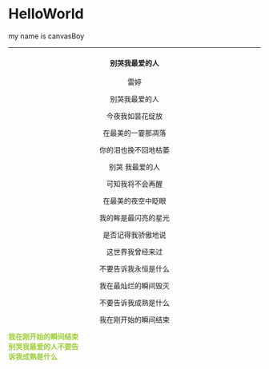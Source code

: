 # HelloWorld
my name is canvasBoy
***
#### <center>别哭我最爱的人
<center>雷婷  

别哭我最爱的人  

今夜我如昙花绽放  

在最美的一霎那凋落  

你的泪也挽不回地枯萎  

别哭 我最爱的人  

可知我将不会再醒  

在最美的夜空中眨眼  

我的眸是最闪亮的星光  

是否记得我骄傲地说  

这世界我曾经来过  

不要告诉我永恒是什么  

我在最灿烂的瞬间毁灭  

不要告诉我成熟是什么  

我在刚开始的瞬间结束

<div style="float:left;width:150px;color:yellowgreen;text-align:left;font-weight:bold;">
我在刚开始的瞬间结束别哭我最爱的人不要告诉我成熟是什么  
</div>